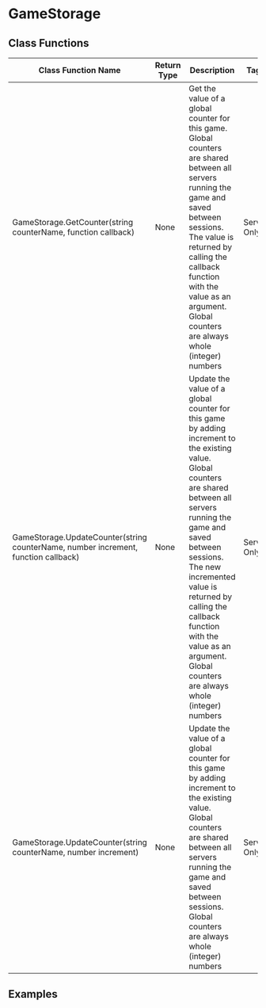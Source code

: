 # GameStorage

## Class Functions

| Class Function Name                                                                | Return Type | Description                                                                                                                                                                                                                                                                                                                                        | Tags        |
|------------------------------------------------------------------------------------|-------------|----------------------------------------------------------------------------------------------------------------------------------------------------------------------------------------------------------------------------------------------------------------------------------------------------------------------------------------------------|-------------|
| GameStorage.GetCounter(string counterName, function callback)                      | None        | Get the value of a global counter for this game. Global counters are shared between all servers running the game and saved between sessions. The value is returned by calling the callback function with the value as an argument. Global counters are always whole (integer) numbers                                                              | Server Only |
| GameStorage.UpdateCounter(string counterName, number increment, function callback) | None        | Update the value of a global counter for this game by adding increment to the existing value. Global counters are shared between all servers running the game and saved between sessions. The new incremented value is returned by calling the callback function with the value as an argument. Global counters are always whole (integer) numbers | Server Only | 
| GameStorage.UpdateCounter(string counterName, number increment)                    | None        | Update the value of a global counter for this game by adding increment to the existing value. Global counters are shared between all servers running the game and saved between sessions. Global counters are always whole (integer) numbers                                                                                                       | Server Only |

## Examples